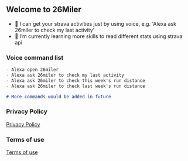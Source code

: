 ## Welcome to 26Miler

- 👋 I can get your strava activities just by using voice, e.g. 'Alexa ask 26miler to check my last activity'
- 🌱 I’m currently learning more skills to read different stats using strava api

### Voice command list
```markdown
- Alexa open 26miler
- Alexa ask 26miler to check my last activity
- Alexa ask 26miler to check this week's run distance
- Alexa ask 26miler to check last week's run distance

# More commands would be added in future
```

### Privacy Policy
[Privacy Policy](https://26miler.github.io/privacy-policy)

### Terms of use
[Terms of use](https://26miler.github.io/terms-of-use)
